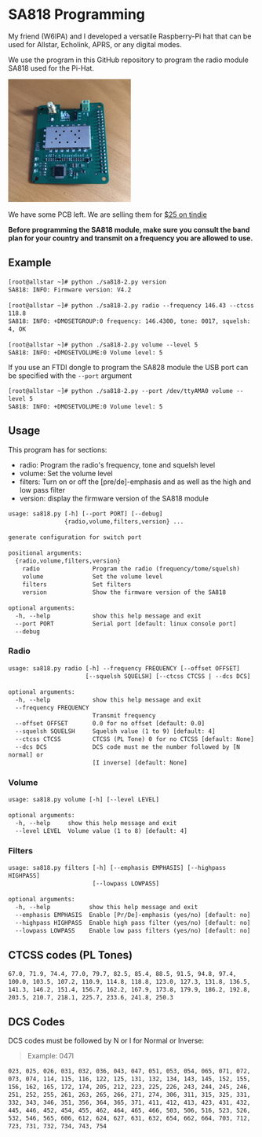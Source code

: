 # SA818 Programming

My friend (W6IPA) and I developed a versatile Raspberry-Pi hat that
can be used for Allstar, Echolink, APRS, or any digital modes.

We use the program in this GitHub repository to program the radio
module SA818 used for the Pi-Hat.

<img src="docs/IMG_0716.JPG" width="250" height="250" />

We have some PCB left. We are selling them for [$25 on tindie][1]

**Before programming the SA818 module, make sure you consult the band
plan for your country and transmit on a frequency you are allowed to
use.**

## Example

```
[root@allstar ~]# python ./sa818-2.py version
SA818: INFO: Firmware version: V4.2

[root@allstar ~]# python ./sa818-2.py radio --frequency 146.43 --ctcss 118.8
SA818: INFO: +DMOSETGROUP:0 frequency: 146.4300, tone: 0017, squelsh: 4, OK

[root@allstar ~]# python ./sa818-2.py volume --level 5
SA818: INFO: +DMOSETVOLUME:0 Volume level: 5
```

If you use an FTDI dongle to program the SA828 module the USB port can
be specified with the `--port` argument

```
[root@allstar ~]# python ./sa818-2.py --port /dev/ttyAMA0 volume --level 5
SA818: INFO: +DMOSETVOLUME:0 Volume level: 5
```

## Usage

This program has for sections:

 - radio: Program the radio's frequency, tone and squelsh level
 - volume: Set the volume level
 - filters: Turn on or off the [pre/de]-emphasis and as well as the high and low pass filter
 - version: display the firmware version of the SA818 module

```
usage: sa818.py [-h] [--port PORT] [--debug]
                {radio,volume,filters,version} ...

generate configuration for switch port

positional arguments:
  {radio,volume,filters,version}
    radio               Program the radio (frequency/tome/squelsh)
    volume              Set the volume level
    filters             Set filters
    version             Show the firmware version of the SA818

optional arguments:
  -h, --help            show this help message and exit
  --port PORT           Serial port [default: linux console port]
  --debug
```

### Radio

```
usage: sa818.py radio [-h] --frequency FREQUENCY [--offset OFFSET]
                      [--squelsh SQUELSH] [--ctcss CTCSS | --dcs DCS]

optional arguments:
  -h, --help            show this help message and exit
  --frequency FREQUENCY
                        Transmit frequency
  --offset OFFSET       0.0 for no offset [default: 0.0]
  --squelsh SQUELSH     Squelsh value (1 to 9) [default: 4]
  --ctcss CTCSS         CTCSS (PL Tone) 0 for no CTCSS [default: None]
  --dcs DCS             DCS code must me the number followed by [N normal] or
                        [I inverse] [default: None]
```

### Volume

```
usage: sa818.py volume [-h] [--level LEVEL]

optional arguments:
  -h, --help     show this help message and exit
  --level LEVEL  Volume value (1 to 8) [default: 4]
```

### Filters

```
usage: sa818.py filters [-h] [--emphasis EMPHASIS] [--highpass HIGHPASS]
                        [--lowpass LOWPASS]

optional arguments:
  -h, --help           show this help message and exit
  --emphasis EMPHASIS  Enable [Pr/De]-emphasis (yes/no) [default: no]
  --highpass HIGHPASS  Enable high pass filter (yes/no) [default: no]
  --lowpass LOWPASS    Enable low pass filters (yes/no) [default: no]
```

## CTCSS codes (PL Tones)

```
67.0, 71.9, 74.4, 77.0, 79.7, 82.5, 85.4, 88.5, 91.5, 94.8, 97.4,
100.0, 103.5, 107.2, 110.9, 114.8, 118.8, 123.0, 127.3, 131.8, 136.5,
141.3, 146.2, 151.4, 156.7, 162.2, 167.9, 173.8, 179.9, 186.2, 192.8,
203.5, 210.7, 218.1, 225.7, 233.6, 241.8, 250.3
```

## DCS Codes

DCS codes must be followed by N or I for Normal or Inverse:
> Example: 047I

```
023, 025, 026, 031, 032, 036, 043, 047, 051, 053, 054, 065, 071, 072,
073, 074, 114, 115, 116, 122, 125, 131, 132, 134, 143, 145, 152, 155,
156, 162, 165, 172, 174, 205, 212, 223, 225, 226, 243, 244, 245, 246,
251, 252, 255, 261, 263, 265, 266, 271, 274, 306, 311, 315, 325, 331,
332, 343, 346, 351, 356, 364, 365, 371, 411, 412, 413, 423, 431, 432,
445, 446, 452, 454, 455, 462, 464, 465, 466, 503, 506, 516, 523, 526,
532, 546, 565, 606, 612, 624, 627, 631, 632, 654, 662, 664, 703, 712,
723, 731, 732, 734, 743, 754
```


[1]: https://www.tindie.com/products/w6ipa/radio-interface-module-pirim-for-raspberry-pi/
